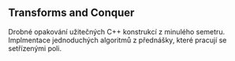 ## Transforms and Conquer
Drobné opakování užitečných C++ konstrukcí z minulého semetru.
Implmentace jednoduchých algoritmů z přednášky, které pracují se setřízenými poli.

